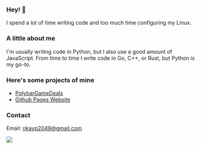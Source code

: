 ### **Hey!** :wave:
I spend a lot of time writing code and too much time configuring my Linux.

### **A little about me**
I'm usually writing code in Python, but I also use a good amount of JavaScript. From time to time I write code in Go, C++, or Rust, but Python is my go-to.

### **Here's some projects of mine**
- [PolybarGameDeals](https://github.com/nkayp/PolybarGameDeals)
- [Github Pages Website](https://github.com/nkayp/nkayp.github.io)

### **Contact**
Email: nkayp2049@gmail.com

[![](https://img.shields.io/badge/pgp-0x6B4790D645B092F7-blue)](https://github.com/nkayp.gpg)
